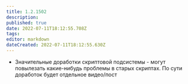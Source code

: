 ```yaml
---
title: 1.2.1502
description: 
published: true
date: 2022-07-11T18:12:55.708Z
tags: 
editor: markdown
dateCreated: 2022-07-11T18:12:55.630Z
---		
```

		
- Значительные доработки скриптовой подсистемы - могут повылезать какие-нибудь проблемы в старых скриптах. По сути доработок будет отдельное видео/пост
